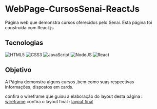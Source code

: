 # WebPage-CursosSenai-ReactJs
Página web que demonstra cursos oferecidos pelo Senai. Esta página foi construída com React.js

## Tecnologias
<img alt="HTML5" src="https://img.shields.io/badge/html5%20-%23E34F26.svg?&style=for-the-badge&logo=html5&logoColor=white"/>  <img alt="CSS3" src="https://img.shields.io/badge/css3%20-%231572B6.svg?&style=for-the-badge&logo=css3&logoColor=white"/>  <img alt="JavaScript" src="https://img.shields.io/badge/javascript%20-%23323330.svg?&style=for-the-badge&logo=javascript&logoColor=%23F7DF1E"/> <img alt="NodeJS" src="https://img.shields.io/badge/node.js%20-%2343853D.svg?&style=for-the-badge&logo=node.js&logoColor=white"/> <img alt="React" src="https://img.shields.io/badge/react%20-%2320232a.svg?&style=for-the-badge&logo=react&logoColor=%2361DAFB"/>

## Objetivo

A Página demonstra alguns cursos ,bem como suas respectivas informações, dispostos em cards. 

confira o wireframe que guiou a elaboração do layout desta página : [wireframe](./Wireframe.png)
confira o layout final : [layout final](./Layoutfinal.png)
